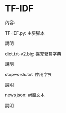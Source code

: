 # TF-IDF

內容:

TF-IDF.py: 主要腳本

說明

dict.txt-v2.big: 擴充繁體字典

說明

stopwords.txt: 停用字典

說明

news.json: 新聞文本

說明

